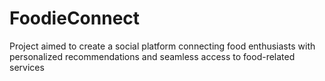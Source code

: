 # FoodieConnect
Project aimed to create a social platform connecting food enthusiasts with personalized recommendations and seamless access to food-related services
